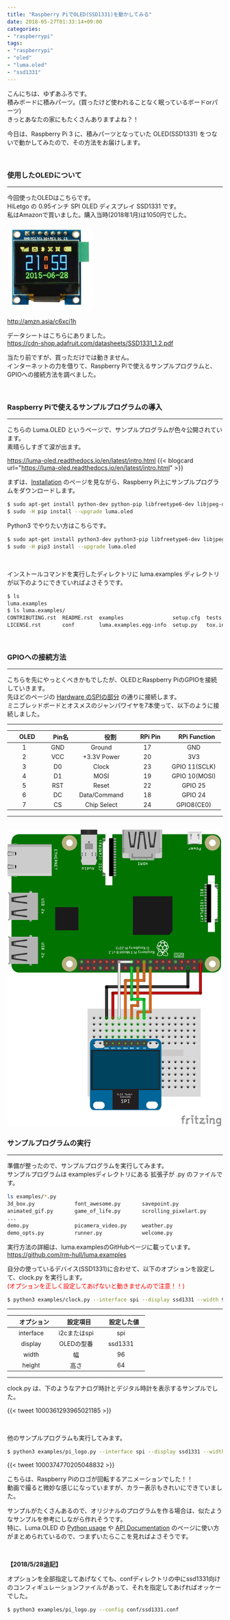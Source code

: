 ```yaml
---
title: "Raspberry PiでOLED(SSD1331)を動かしてみる"
date: 2018-05-27T01:33:14+09:00
categories:
- "raspberrypi"
tags:
- "raspberrypi"
- "oled"
- "luma.oled"
- "ssd1331"
---
```


こんにちは、ゆずあふろです。  
積みボードに積みパーツ。(買ったけど使われることなく眠っているボードorパーツ)  
きっとあなたの家にもたくさんありますよね？！

今日は、Raspberry Pi 3 に、積みパーツとなっていた OLED(SSD1331) をつないで動かしてみたので、その方法をお届けします。  

<!--more-->

</br>

### 使用したOLEDについて
---

今回使ったOLEDはこちらです。  
HiLetgo の 0.95インチ SPI OLED ディスプレイ SSD1331 です。  
私はAmazonで買いました。購入当時(2018年1月)は1050円でした。  

<img src="./SSD1331.png" width="200px">

http://amzn.asia/c6xci1h  

データシートはこちらにありました。  
https://cdn-shop.adafruit.com/datasheets/SSD1331_1.2.pdf

当たり前ですが、買っただけでは動きません。  
インターネットの力を借りて、Raspberry Piで使えるサンプルプログラムと、GPIOへの接続方法を調べました。  

</br>

### Raspberry Piで使えるサンプルプログラムの導入
---

こちらの Luma.OLED というページで、サンプルプログラムが色々公開されています。  
素晴らしすぎて涙が出ます。  

https://luma-oled.readthedocs.io/en/latest/intro.html
{{< blogcard url="https://luma-oled.readthedocs.io/en/latest/intro.html" >}}

まずは、[Installation](https://luma-oled.readthedocs.io/en/latest/install.html) のページを見ながら、Raspberry Pi上にサンプルプログラムをダウンロードします。  

```bash
$ sudo apt-get install python-dev python-pip libfreetype6-dev libjpeg-dev build-essential
$ sudo -H pip install --upgrade luma.oled
```

Python3 でやりたい方はこちらです。

```bash
$ sudo apt-get install python3-dev python3-pip libfreetype6-dev libjpeg-dev build-essential
$ sudo -H pip3 install --upgrade luma.oled
```

</br>

インストールコマンドを実行したディレクトリに luma.examples ディレクトリが以下のようにできていればよさそうです。

```bash
$ ls
luma.examples
$ ls luma.examples/
CONTRIBUTING.rst  README.rst  examples                setup.cfg  tests
LICENSE.rst       conf        luma.examples.egg-info  setup.py   tox.ini
```

</br>

### GPIOへの接続方法
---

こちらを先にやっとくべきかもでしたが、OLEDとRaspberry PiのGPIOを接続していきます。  
先ほどのページの [Hardware のSPIの部分](https://luma-oled.readthedocs.io/en/latest/hardware.html#i2c-vs-spi) の通りに接続します。  
ミニブレッドボードとオスメスのジャンパワイヤを7本使って、以下のように接続しました。  

---
| 　OLED　 | 　Pin名　 | 　　　役割　　　 | 　RPi Pin　 | 　RPi Function　 |
|:--:|:--:|:--:|:--:|:--:|
| 1 | GND | Ground | 17 | GND |
| 2 | VCC | +3.3V Power | 20 | 3V3 |
| 3 | D0 | Clock | 23 | GPIO 11(SCLK) |
| 4 | D1 | MOSI | 19 | GPIO 10(MOSI) |
| 5 | RST | Reset | 22 | GPIO 25 |
| 6 | DC | Data/Command | 18 | GPIO 24 |
| 7 | CS | Chip Select | 24 | GPIO8(CE0) |
---

</br>

<img src="./RPi3_SSD1331_breadboard.png" width="500px">

</br>

### サンプルプログラムの実行
---

準備が整ったので、サンプルプログラムを実行してみます。  
サンプルプログラムは examplesディレクトリにある 拡張子が .py のファイルです。

```bash
ls examples/*.py
3d_box.py             font_awesome.py       savepoint.py
animated_gif.py       game_of_life.py       scrolling_pixelart.py
...
demo.py               picamera_video.py     weather.py
demo_opts.py          runner.py             welcome.py
```


実行方法の詳細は、luma.examplesのGitHubページに載っています。  
https://github.com/rm-hull/luma.examples

自分の使っているデバイス(SSD1331)に合わせて、以下のオプションを設定して、clock.py を実行します。  
<span style="color: red; ">(オプションを正しく設定してあげないと動きませんので注意！！)</span>

```bash
$ python3 examples/clock.py --interface spi --display ssd1331 --width 96 --height 64
```

---
| 　オプション　 | 　設定項目　 | 　設定した値　 |
|:--:|:--:|:--:|
| interface | i2cまたはspi | spi |
| display | OLEDの型番 | ssd1331 |
| width | 幅 | 96 |
| height | 高さ | 64 |
---

clock.py は、下のようなアナログ時計とデジタル時計を表示するサンプルでした。


{{< tweet 1000361293965021185 >}}

</br>

他のサンプルプログラムも実行してみます。

```bash
$ python3 examples/pi_logo.py --interface spi --display ssd1331 --width 96 --height 64
```

{{< tweet 1000374770205048832 >}}

こちらは、Raspberry Piのロゴが回転するアニメーションでした！！  
動画で撮ると微妙な感じになっていますが、カラー表示もきれいにできていました。  

サンプルがたくさんあるので、オリジナルのプログラムを作る場合は、似たようなサンプルを参考にしながら作れそうです。  
特に、Luma.OLED の [Python usage](https://luma-oled.readthedocs.io/en/latest/python-usage.html) や [API Documentation](https://luma-oled.readthedocs.io/en/latest/api-documentation.html) のページに使い方がまとめられているので、つまずいたらここを見ればよさそうです。

</br>

**【2018/5/28追記】**  

オプションを全部指定してあげなくても、confディレクトリの中にssd1331向けのコンフィギュレーションファイルがあって、それを指定してあげればオッケーでした。

```bash
$ python3 examples/pi_logo.py --config conf/ssd1331.conf
```
